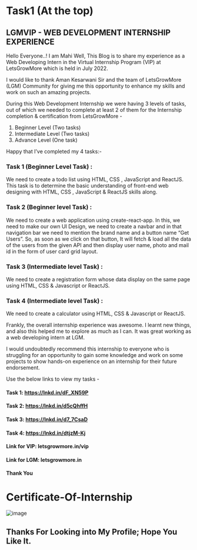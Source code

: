 # Task1 (At the top)

## LGMVIP - WEB DEVELOPMENT INTERNSHIP EXPERIENCE

Hello Everyone..!
I am Mahi
Well, This Blog is to share my experience as a Web Developing Intern in the Virtual Internship Program (VIP) at LetsGrowMore which is held in July 2022.

I would like to thank Aman Kesarwani Sir and the team of LetsGrowMore (LGM) Community for giving me this opportunity to enhance my skills and work on such an amazing projects.

During this Web Development Internship we were having 3 levels of tasks, out of which we needed to complete at least 2 of them for the Internship completion & certification from LetsGrowMore -
1. Beginner Level (Two tasks)
2. Intermediate Level (Two tasks)
3. Advance Level (One task)

Happy that I’ve completed my 4 tasks:-

### Task 1 (Beginner Level Task) :
We need to create a todo list using HTML, CSS , JavaScript and ReactJS. This task is to determine the basic understanding of front-end web designing with HTML, CSS , JavaScript & ReactJS skills along.

### Task 2 (Beginner level Task) :
We need to create a web application using create-react-app. In this, we need to make our own UI Design, we need to create a navbar and in that navigation bar we need to mention the brand name and a button name “Get Users”.
So, as soon as we click on that button, It will fetch & load all the data of the users from the given API and then display user name, photo and mail id in the form of user card grid layout.

### Task 3 (Intermediate level Task) :
We need to create a registration form whose data display on the same page using HTML, CSS & Javascript or ReactJS.

### Task 4 (Intermediate level Task) :
We need to create a calculator using HTML, CSS & Javascript or ReactJS.

Frankly, the overall internship experience was awesome. I learnt new things, and also this helped me to explore as much as I can.
It was great working as a web developing intern at LGM.

I would undoubtedly recommend this internship to everyone who is struggling for an opportunity to gain some knowledge and work on some projects to show hands-on experience on an internship for their future endorsement.

Use the below links to view my tasks -
#### Task 1: https://lnkd.in/dF_XN59P
#### Task 2: https://lnkd.in/d5cQhffH
#### Task 3: https://lnkd.in/d7_7CsaD
#### Task 4: https://lnkd.in/dtjzM-Kj

#### Link for VIP: letsgrowmore.in/vip
#### Link for LGM: letsgrowmore.in

#### Thank You

# Certificate-Of-Internship

![image](https://user-images.githubusercontent.com/108222222/183158138-1dd2f443-96ac-4b8c-8cd7-f9795ab6be8b.png)

## Thanks For Looking into My Profile; Hope You Like It.


